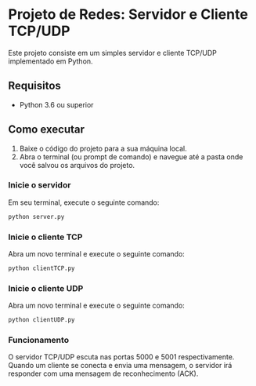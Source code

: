 # Projeto de Redes: Servidor e Cliente TCP/UDP

Este projeto consiste em um simples servidor e cliente TCP/UDP implementado em Python.

## Requisitos

- Python 3.6 ou superior

## Como executar

1. Baixe o código do projeto para a sua máquina local.
2. Abra o terminal (ou prompt de comando) e navegue até a pasta onde você salvou os arquivos do projeto.

### Inicie o servidor

Em seu terminal, execute o seguinte comando:

```bash
python server.py
```
### Inicie o cliente TCP
Abra um novo terminal e execute o seguinte comando:

```bash
python clientTCP.py
```
### Inicie o cliente UDP
Abra um novo terminal e execute o seguinte comando:

```bash
python clientUDP.py
```
### Funcionamento
O servidor TCP/UDP escuta nas portas 5000 e 5001 respectivamente. 
Quando um cliente se conecta e envia uma mensagem, 
o servidor irá responder com uma mensagem de reconhecimento (ACK).
